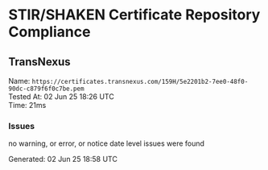 # STIR/SHAKEN Certificate Repository Compliance

## TransNexus

Name: `https://certificates.transnexus.com/159H/5e2201b2-7ee0-48f0-90dc-c879f6f0c7be.pem`\
Tested At: 02 Jun 25 18:26 UTC\
Time: 21ms

### Issues

no warning, or error, or notice date level issues were found

Generated: 02 Jun 25 18:58 UTC